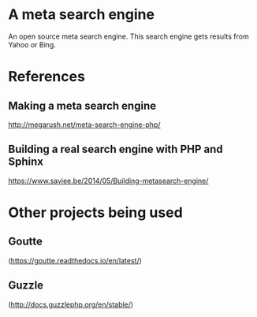 # A meta search engine
An open source meta search engine. This search engine gets results from Yahoo or Bing.


# References
## Making a meta search engine
http://megarush.net/meta-search-engine-php/
## Building a real search engine with PHP and Sphinx
https://www.savjee.be/2014/05/Building-metasearch-engine/


# Other projects being used
## Goutte
(https://goutte.readthedocs.io/en/latest/)
## Guzzle
(http://docs.guzzlephp.org/en/stable/)